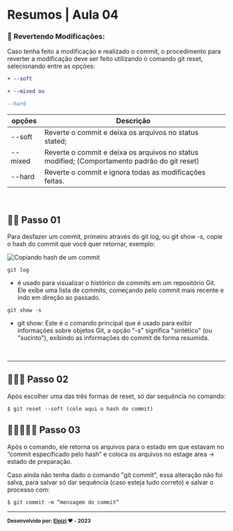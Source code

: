 
# Resumos | Aula 04

### 🔁 Revertendo Modificações:
Caso tenha feito a modificação e realizado o commit, o procedimento para reverter a modificação deve ser feito utilizando o comando git reset, selecionando entre as opções:

```diff
+ --soft

+ --mixed ou 

--hard
```


 |opções| Descrição|
 |------|----------|
 |--soft| Reverte o commit e deixa os arquivos no status stated;
 |--mixed| Reverte o commit e deixa os arquivos no status modified; (Comportamento padrão do git reset)|
 |--hard| Reverte o commit e ignora todas as modificações feitas.|
 
 <br>

## 🚶‍♀️ Passo 01

Para desfazer um commit, primeiro através do git log, ou git show -s, copie o hash do commit que você quer retornar, exemplo:

![Copiando hash de um commit](https://linuxhint.com/wp-content/uploads/2023/01/word-image-283970-2.png)


```
git log
```
- é usado para visualizar o histórico de commits em um repositório Git. Ele exibe uma lista de commits, começando pelo commit mais recente e indo em direção ao passado.
```
git show -s 
```
- git show: Este é o comando principal que é usado para exibir informações sobre objetos Git, a opção "-s" significa "sintético" (ou "sucinto"), exibindo as informações do commit de forma resumida. 

<br>

---
## 🚶‍♀️🚶 Passo 02
Após escolher uma das três formas de reset, só dar sequência no comando:

```
$ git reset --soft (cole aqui o hash do commit)
```

## 🚶‍♀️🚶🚴‍♀️ Passo 03

Após o comando, ele retorna os arquivos para o estado em que estavam no “commit especificado pelo hash” e coloca os arquivos no estage area → estado de preparação.

Caso ainda não tenha dado o comando "git commit", essa alteração não foi salva, para salvar só dar sequência (caso esteja tudo correto) e salvar o processo com:

```
$ git commit -m “mensagem do commit”
```


---

<sub><b>Desenvolvido por: [Eloizi](https://github.com/Eloizi/gitHub-DIO) ❤️ - 2023</b></sub></a>






